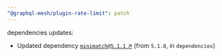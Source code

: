 ```yaml
---
"@graphql-mesh/plugin-rate-limit": patch
---
```

dependencies updates:
  - Updated dependency [`minimatch@5.1.1` ↗︎](https://www.npmjs.com/package/minimatch/v/5.1.1) (from `5.1.0`, in `dependencies`)
